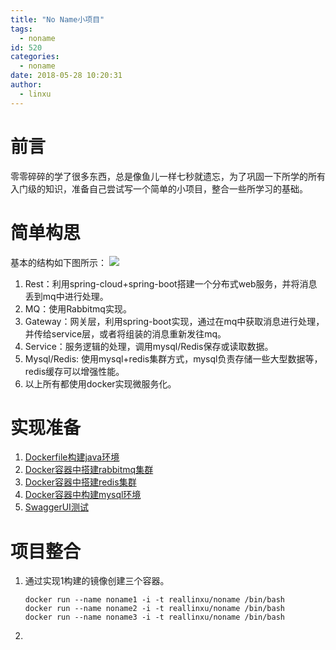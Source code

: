 ```yaml
---
title: "No Name小项目"
tags:
  - noname
id: 520
categories:
  - noname
date: 2018-05-28 10:20:31
author: 
  - linxu
---
```

# 前言 #
零零碎碎的学了很多东西，总是像鱼儿一样七秒就遗忘，为了巩固一下所学的所有入门级的知识，准备自己尝试写一个简单的小项目，整合一些所学习的基础。

# 简单构思 #
基本的结构如下图所示：
![](https://i.imgur.com/0wiQwu8.jpg)
1. Rest：利用spring-cloud+spring-boot搭建一个分布式web服务，并将消息丢到mq中进行处理。
2. MQ：使用Rabbitmq实现。
3. Gateway：网关层，利用spring-boot实现，通过在mq中获取消息进行处理，并传给service层，或者将组装的消息重新发往mq。
4. Service：服务逻辑的处理，调用mysql/Redis保存或读取数据。
5. Mysql/Redis: 使用mysql+redis集群方式，mysql负责存储一些大型数据等，redis缓存可以增强性能。
6. 以上所有都使用docker实现微服务化。

# 实现准备 #
1. [Dockerfile构建java环境](http://example.com/)
2. [Docker容器中搭建rabbitmq集群](http://example.com/)
3. [Docker容器中搭建redis集群](http://example.com/)
4. [Docker容器中构建mysql环境](http://example.com/)
5. [SwaggerUI测试](http://example.com/)

# 项目整合 #
1. 通过实现1构建的镜像创建三个容器。
	```
	docker run --name noname1 -i -t reallinxu/noname /bin/bash
	docker run --name noname2 -i -t reallinxu/noname /bin/bash
	docker run --name noname3 -i -t reallinxu/noname /bin/bash
	```
2. 